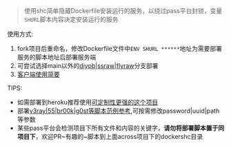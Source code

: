 > 使用shc简单隐藏Dockerfile安装运行的服务，以绕过pass平台封锁，变量`SHURL`脚本内容决定安装运行的服务  
  
使用方式:  
1. fork项目后重命名，修改Dockerfile文件中`ENV SHURL ******`地址为需要部署服务的脚本地址后部署服务端  
2. 可尝试选择main以外的[diypb](https://github.com/mixool/dockershc/tree/diypb)|[ssraw](https://github.com/mixool/dockershc/tree/ssraw)|[flyraw](https://github.com/mixool/dockershc/tree/flyraw)分支部署  
3. [客户端使用简要](https://github.com/mixool/heroku#%E5%AE%A2%E6%88%B7%E7%AB%AF%E4%BD%BF%E7%94%A8%E7%AE%80%E8%A6%81)  
  
TIPS:  
* 如需部署到heroku推荐使用[可定制性更强的这个项目](https://github.com/mixool/kuhero)  
* 部署[v3ray|55|br00k|g0st等脚本范例参考](https://github.com/mixool/across/tree/master/dockershc),可按需修改password|uuid|path等参数  
* 某些pass平台会检测项目下所有文件和内容的关键字，**请勿将部署脚本置于同项目下**，欢迎PR~有趣的~脚本到上面across项目下的dockershc目录  
